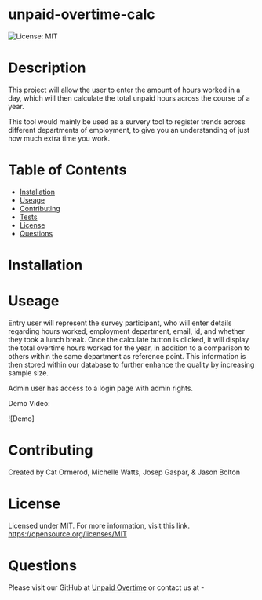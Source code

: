 # unpaid-overtime-calc

![License: MIT](https://img.shields.io/badge/License-MIT-yellow.svg)

 # Description

This project will allow the user to enter the amount of hours worked in a day, which will then calculate the total unpaid hours across the course of a year. 

This tool would mainly be used as a survery tool to register trends across different departments of employment, to give you an understanding of just how much extra time you work. 

 
 # Table of Contents
 
 * [Installation](#installation)
 * [Useage](#useage)
 * [Contributing](#contributing)
 * [Tests](#tests)
 * [License](#license)
 * [Questions](#questions)


# Installation 


 # Useage

Entry user will represent the survey participant, who will enter details regarding hours worked, employment department, email, id, and whether they took a lunch break. Once the calculate button is clicked, it will display the total overtime hours worked for the year, in addition to a comparison to others within the same department as reference point. This information is then stored within our database to further enhance the quality by increasing sample size. 

Admin user has access to a login page with admin rights. 
 
 Demo Video: 
 
 ![Demo]
  # Contributing
 Created by Cat Ormerod, Michelle Watts, Josep Gaspar, & Jason Bolton
 


 # License
  Licensed under MIT.
  For more information, visit this link.
  https://opensource.org/licenses/MIT
  
  
# Questions
Please visit our GitHub at [Unpaid Overtime](https://https://github.com/CatOrmerod/unpaid-overtime-calc)
or contact us at -
